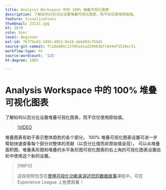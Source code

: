```yaml
---
title: Analysis Workspace 中的 100% 堆叠可视化图表
description: 了解如何以百分比设置堆叠可视化图表，而不仅仅使用原始值。
feature: Visualizations
thumbnail: 23131.jpg
kt: 1670
role: User
level: Beginner
exl-id: 7b775e43-2495-4851-8e16-ab6d93c75dd1
source-git-commit: fc1de005c13705a41a229403bfc0444f1538ec51
workflow-type: ht
source-wordcount: '125'
ht-degree: 100%

---
```


# Analysis Workspace 中的 100% 堆叠可视化图表

了解如何以百分比设置堆叠可视化图表，而不仅仅使用原始值。

>[!VIDEO](https://video.tv.adobe.com/v/23131/?quality=12&learn=on)

堆叠图表有助于表示整体趋势的各个部分。 100% 堆叠可视化图表设置可进一步帮助快速查看每个部分对整体的贡献（以百分比值而非原始值呈现）。 可以从堆叠面积图、堆叠条形图和堆叠的水平条形图可视化图表的右上角的可视化图表设置齿轮中使用这个新的设置。

>[!INFO]
>
> 这段视频包含在[使用可视化功能来讲述您的数据故事](https://experienceleague.adobe.com/?recommended=Analytics-U-1-2021.1.visualizations)课程中，可在 Experience League 上免费观看！
